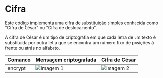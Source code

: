 # Cifra
Este código implementa uma cifra de substituição simples conhecida como "Cifra de César" ou "Cifra de deslocamento".

A cifra de César é um tipo de criptografia em que cada letra de um texto é substituída por outra letra que se encontra um número fixo de posições à frente ou atrás no alfabeto.

| Comando |  Mensagem criptografada       | Cifra de César   |
|---------|--------------------------|-------------------------|
| encrypt | ![Imagem 1](https://github.com/nojirilucas/Cifra/assets/103136574/aab405ba-57d7-4d74-b7cb-6b19633db3e6) | ![Imagem 2](https://github.com/nojirilucas/Cifra/assets/103136574/8f1f7af8-b1e3-4e27-aa9e-5d51f1543c8b) |
